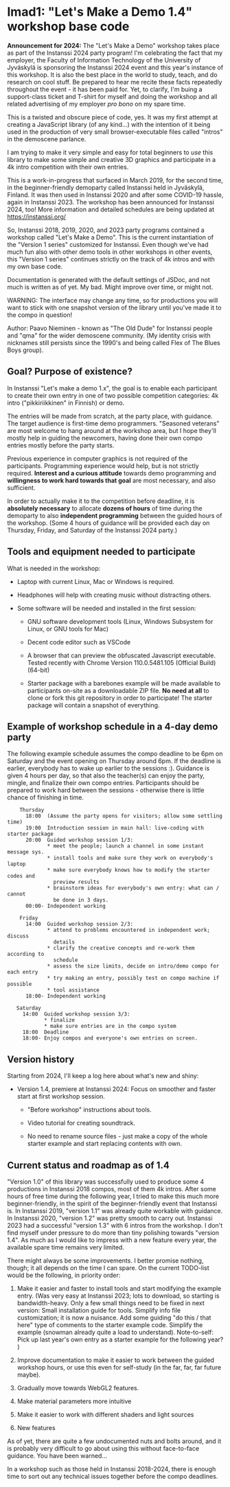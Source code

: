 # lmad1: "Let's Make a Demo 1.4" workshop base code

**Announcement for 2024:** The "Let's Make a Demo" workshop takes place as
part of the Instanssi 2024 party program! I'm celebrating the fact
that my employer, the Faculty of Information Technology of the University
of Jyväskylä is sponsoring the Instanssi 2024 event and this year's
instance of this workshop. It is also the best place in the world to study,
teach, and do research on cool stuff. Be prepared to hear me recite these facts
repeatedly throughout the event - it has been paid for. Yet, to clarify,
I'm buing a support-class ticket and T-shirt for myself and doing the
workshop and all related advertising of my employer *pro bono* on my
spare time.

This is a twisted and obscure piece of code, yes. It was my first
attempt at creating a JavaScript library (of any kind...) with the
intention of it being used in the production of very small
browser-executable files called "intros" in the demoscene parlance.

I am trying to make it very simple and easy for total beginners to
*use* this library to make some simple and creative 3D graphics and
participate in a 4k intro competition with their own entries.

This is a work-in-progress that surfaced in March 2019, for the second time, in
the beginner-friendly demoparty called Instanssi held in Jyväskylä, Finland. It
was then used in Instanssi 2020 and after some COVID-19 hassle, again in
Instanssi 2023. The workshop has been announced for Instanssi 2024, too!
More information and detailed schedules are being updated at
https://instanssi.org/

So, Instanssi 2018, 2019, 2020, and 2023 party programs contained a workshop called
"Let's Make a Demo". This is the current instantiation of the "Version 1 series"
customized for Instanssi. Even though we've had much fun also with other demo
tools in other workshops in other events, this "Version 1 series" continues
strictly on the track of 4k intros and with my own base code.

Documentation is generated with the default settings of JSDoc, and not
much is written as of yet. My bad. Might improve over time, or might
not.

WARNING: The interface may change any time, so for productions you
will want to stick with one snapshot version of the library until
you've made it to the compo in question!

Author: Paavo Nieminen - known as "The Old Dude" for Instanssi people
and "qma" for the wider demoscene community. (My identity crisis
with nicknames still persists since the 1990's and being called Flex of
The Blues Boys group).

## Goal? Purpose of existence?

In Instanssi "Let's make a demo 1.x", the goal is to enable each
participant to create their own entry in one of two possible
competition categories: 4k intro ("pikkiriikkinen" in Finnish) or
demo.

The entries will be made from scratch, at the party place, with guidance. The
target audience is first-time demo programmers. "Seasoned veterans" are most
welcome to hang around at the workshop area, but I hope they'll mostly help in
guiding the newcomers, having done their own compo entries mostly before the
party starts.

Previous experience in computer graphics is not required of the
participants. Programming experience would help, but is not strictly
required. **Interest and a curious attitude** towards demo programming
and **willingness to work hard towards that goal** are most necessary,
and also sufficient.

In order to actually make it to the competition before deadline, it is
**absolutely necessary** to allocate **dozens of hours** of time during
the demoparty to also **independent programming** between the guided hours
of the workshop. (Some 4 hours of guidance will be provided each day on
Thursday, Friday, and Saturday of the Instanssi 2024 party.)

## Tools and equipment needed to participate

What is needed in the workshop:

- Laptop with current Linux, Mac or Windows is required.

- Headphones will help with creating music without distracting others.

- Some software will be needed and installed in the first session:

  + GNU software development tools (Linux, Windows Subsystem for Linux, or GNU tools for Mac)

  + Decent code editor such as VSCode

  + A browser that can preview the obfuscated Javascript executable. Tested recently with Chrome Version 110.0.5481.105 (Official Build) (64-bit)

  + Starter package with a barebones example will be made available to participants on-site as a downloadable ZIP file. **No need at all** to clone or fork this git repository in order to participate! The starter package will contain a snapshot of everything.

## Example of workshop schedule in a 4-day demo party

The following example schedule assumes the compo deadline to be 6pm on Saturday
and the event opening on Thursday around 6pm. If the deadline is earlier,
everybody has to wake up earlier to the sessions :). Guidance is given 4 hours
per day, so that also the teacher(s) can enjoy the party, mingle, and finalize
their own compo entries. Participants should be prepared to work hard between
the sessions - otherwise there is little chance of finishing in time.

```
    Thursday
      18:00  (Assume the party opens for visitors; allow some settling time)
      19:00  Introduction session in main hall: live-coding with starter package
      20:00  Guided workshop session 1/3:
             * meet the people; launch a channel in some instant message sys.
             * install tools and make sure they work on everybody's laptop
             * make sure everybody knows how to modify the starter codes and
               preview results
             * brainstorm ideas for everybody's own entry: what can / cannot
               be done in 3 days.
      00:00- Independent working

    Friday
      14:00  Guided workshop session 2/3:
             * attend to problems encountered in independent work; discuss
               details
             * clarify the creative concepts and re-work them according to
               schedule
             * assess the size limits, decide on intro/demo compo for each entry
             * try making an entry, possibly test on compo machine if possible
             * tool assistance
      18:00- Independent working

   Saturday
     14:00  Guided workshop session 3/3:
            * finalize
            * make sure entries are in the compo system
     18:00  Deadline
     18:00- Enjoy compos and everyone's own entries on screen.
```

## Version history

Starting from 2024, I'll keep a log here about what's new and shiny:

- Version 1.4, premiere at Instanssi 2024: Focus on smoother and faster start at
  first workshop session.
  
  + "Before workshop" instructions about tools.
  
  + Video tutorial for creating soundtrack.

  + No need to rename source files - just make a copy of the whole starter
    example and start replacing contents with own.

## Current status and roadmap as of 1.4

"Version 1.0" of this library was successfully used to produce some 4
productions in Instanssi 2018 compos, most of them 4k intros. After some hours
of free time during the following year, I tried to make this much more
beginner-friendly, in the spirit of the beginner-friendly event that Instanssi
is. In Instanssi 2019, "version 1.1" was already quite workable with guidance.
In Instanssi 2020, "version 1.2" was pretty smooth to carry out. Instanssi
2023 had a successful "version 1.3" with 6 intros from the workshop. I don't
find myself under pressure to do more than tiny polishing towards
"version 1.4". As much as I would like to impress with a new feature every
year, the available spare time remains very limited.

There might always be some improvements. I better promise
nothing, though; it all depends on the time I can spare.
On the current TODO-list would be the following, in priority
order:

1. Make it easier and faster to install tools and start
   modifying the example entry. (Was very easy at Instanssi 2023; lots to download, so starting is bandwidth-heavy. Only a few small things need to be fixed in next version: Small installation guide for tools. Simplify info file customization; it is now a nuisance. Add some guiding "do this / that here" type of comments to the starter example code. Simplify the example (snowman already quite a load to understand). Note-to-self: Pick up last year's own entry as a starter example for the following year? )

2. Improve documentation to make it easier to work between the guided
   workshop hours, or use this even for self-study (in the far, far, far
   future maybe).

3. Gradually move towards WebGL2 features.

4. Make material parameters more intuitive

5. Make it easier to work with different shaders and light sources

6. New features

As of yet, there are quite a few undocumented nuts and bolts around,
and it is probably very difficult to go about using this without
face-to-face guidance. You have been warned...

In a workshop such as those held in Instanssi 2018-2024, there is enough time to
sort out any technical issues together before the compo deadlines.
